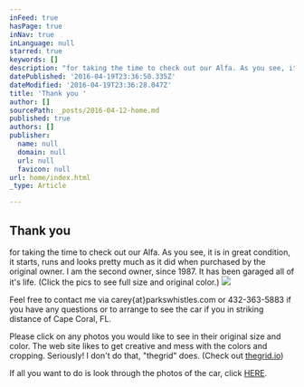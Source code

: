 ```yaml
---
inFeed: true
hasPage: true
inNav: true
inLanguage: null
starred: true
keywords: []
description: "for taking the time to check out our Alfa. As you see, it is in great condition, it starts, runs and looks pretty much as it did when purchased by the original owner. I am the second owner, since 1987. It has been garaged all of it's life. (Click the pics to see full size and original color.) "
datePublished: '2016-04-19T23:36:50.335Z'
dateModified: '2016-04-19T23:36:28.047Z'
title: 'Thank you '
author: []
sourcePath: _posts/2016-04-12-home.md
published: true
authors: []
publisher:
  name: null
  domain: null
  url: null
  favicon: null
url: home/index.html
_type: Article

---
```

## Thank you 

for taking the time to check out our Alfa. As you see, it is in great condition, it starts, runs and looks pretty much as it did when purchased by the original owner. I am the second owner, since 1987\. It has been garaged all of it's life. (Click the pics to see full size and original color.) ![](https://the-grid-user-content.s3-us-west-2.amazonaws.com/06feaa76-6fbe-490a-90ea-59ea45b17b6b.jpg)

Feel free to contact me via carey{at}parkswhistles.com or 432-363-5883 if you have any questions or to arrange to see the car if you in striking distance of Cape Coral, FL. 

Please click on any photos you would like to see in their original size and color. The web site likes to get creative and mess with the colors and cropping. Seriously! I don't do that, "thegrid" does. (Check out [thegrid.io][0])

If all you want to do is look through the photos of the car, click [HERE][1]. 

[0]: https://thegrid.io/
[1]: https://goo.gl/photos/qZZif3NbKGyvfqq69